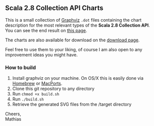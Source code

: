 Scala 2.8 Collection API Charts
-------------------------------

This is a small collection of [Graphviz][] `.dot` files containing the chart description for the most relevant types of the **Scala 2.8 Collection API**.  
You can see the end result on [this page](http://www.decodified.com/scala/collections-api.xml).

The charts are also available for download on the [download page](http://github.com/sirthias/scala-collections-charts/downloads).

Feel free to use them to your liking, of course I am also open to any improvement ideas you might have.

### How to build ###

1. Install graphviz on your machine. On OS/X this is easily done via [Homebrew][] or [MacPorts][].
2. Clone this git repository to any directory
3. Run `chmod +x build.sh`
4. Run `./build.sh`
5. Retrieve the generated SVG files from the /target directory

Cheers,  
Mathias

[Graphviz]: http://www.graphviz.org/ "Graphviz Home"
[Homebrew]: http://mxcl.github.com/homebrew/ "Homebrew Home"
[MacPorts]: http://www.macports.org/ "MacPorts Home"